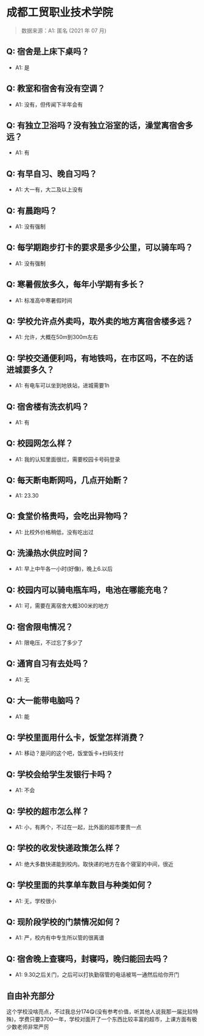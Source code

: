 # 成都工贸职业技术学院

> 数据来源：A1: 匿名 (2021 年 07 月)

## Q: 宿舍是上床下桌吗？

- A1: 是

## Q: 教室和宿舍有没有空调？

- A1: 没有，但传闻下半年会有

## Q: 有独立卫浴吗？没有独立浴室的话，澡堂离宿舍多远？

- A1: 有

## Q: 有早自习、晚自习吗？

- A1: 大一有，大二及以上没有

## Q: 有晨跑吗？

- A1: 没有强制

## Q: 每学期跑步打卡的要求是多少公里，可以骑车吗？

- A1: 没有强制

## Q: 寒暑假放多久，每年小学期有多长？

- A1: 标准高中寒暑假时间

## Q: 学校允许点外卖吗，取外卖的地方离宿舍楼多远？

- A1: 允许，大概在50m到300m左右

## Q: 学校交通便利吗，有地铁吗，在市区吗，不在的话进城要多久？

- A1: 有电车可以坐到地铁站，进城需要1h

## Q: 宿舍楼有洗衣机吗？

- A1: 有

## Q: 校园网怎么样？

- A1: 我的认知里面很烂，需要校园卡号码登录

## Q: 每天断电断网吗，几点开始断？

- A1: 23.30

## Q: 食堂价格贵吗，会吃出异物吗？

- A1: 比校外价格稍低，没有吃出过

## Q: 洗澡热水供应时间？

- A1: 早上中午各一小时(好像)，晚上6.以后

## Q: 校园内可以骑电瓶车吗，电池在哪能充电？

- A1: 可，需要在离宿舍大概300米的地方

## Q: 宿舍限电情况？

- A1: 限电压，不过忘了多少了

## Q: 通宵自习有去处吗？

- A1: 无

## Q: 大一能带电脑吗？

- A1: 能

## Q: 学校里面用什么卡，饭堂怎样消费？

- A1: 移动？是问的这个吧，饭堂饭卡+扫码支付

## Q: 学校会给学生发银行卡吗？

- A1: 不会

## Q: 学校的超市怎么样？

- A1: 小，有两个，不过在一起，比外面的超市要贵一点

## Q: 学校的收发快递政策怎么样？

- A1: 绝大多数快递能到校内。取快递的地方在各个寝室的中间，很近

## Q: 学校里面的共享单车数目与种类如何？

- A1: 无，学校很小

## Q: 现阶段学校的门禁情况如何？

- A1: 严，校内有中专生所以管的很离谱

## Q: 宿舍晚上查寝吗，封寝吗，晚归能回去吗？

- A1: 9.30之后关门，之后可以打执勤宿管的电话被骂一通然后给你开门

## 自由补充部分

这个学校没啥亮点，不过我总分174😋(没有参考价值，听其他人说我那一届比较特殊)，学费只要3700一年，学校对面开了一个东西比较丰富的超市，上课方面有极少数老师非常严厉